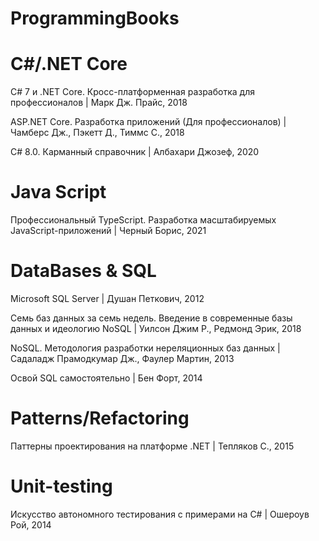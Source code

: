 # ProgrammingBooks

# C#/.NET Core
C# 7 и .NET Core. Кросс-платформенная разработка для профессионалов | Марк Дж. Прайс, 2018

ASP.NET Core. Разработка приложений (Для профессионалов) | Чамберс Дж., Пэкетт Д., Тиммс С., 2018

C# 8.0. Карманный справочник | Албахари Джозеф, 2020

# Java Script
Профессиональный TypeScript. Разработка масштабируемых JavaScript-приложений | Черный Борис, 2021

# DataBases & SQL
Microsoft SQL Server | Душан Петкович, 2012

Семь баз данных за семь недель. Введение в современные базы данных и идеологию NoSQL | Уилсон Джим Р., Редмонд Эрик, 2018

NoSQL. Методология разработки нереляционных баз данных | Садаладж Прамодкумар Дж., Фаулер Мартин, 2013

Освой SQL самостоятельно | Бен Форт, 2014

# Patterns/Refactoring
Паттерны проектирования на платформе .NET | Тепляков С., 2015

# Unit-testing
Искусство автономного тестирования с примерами на С# | Ошероув Рой, 2014
